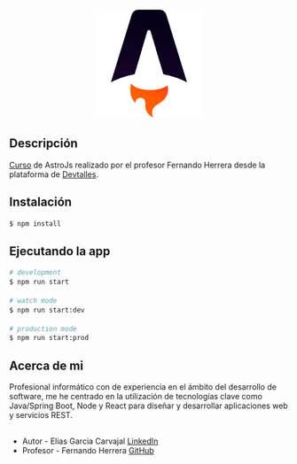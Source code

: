 <p align="center">
  <a href="http://nestjs.com/" target="blank"><img src="https://raw.githubusercontent.com/github/explore/5cc0a03a302ec862c4aeac2a22a513ae31c35432/topics/astro/astro.png" width="200" alt="Nest Logo" /></a>
</p>

## Descripción

[Curso](https://cursos.devtalles.com/courses/take/Astro//) de AstroJs realizado por el profesor Fernando Herrera desde la plataforma de [Devtalles](https://cursos.devtalles.com/).

## Instalación

```bash
$ npm install
```

## Ejecutando la app

```bash
# development
$ npm run start

# watch mode
$ npm run start:dev

# production mode
$ npm run start:prod
```

## Acerca de mi

Profesional informático con de experiencia en el ámbito del desarrollo de software, me he centrado en la utilización de tecnologías clave como Java/Spring Boot, Node y React para diseñar y desarrollar aplicaciones web y servicios REST.

##

- Autor - Elias Garcia Carvajal [LinkedIn](www.linkedin.com/in/knoxknx)
- Profesor - Fernando Herrera [GitHub](https://github.com/Klerith)


